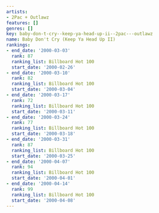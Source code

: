```yaml
---
artists:
- 2Pac + Outlawz
features: []
genres: []
key: baby-don-t-cry--keep-ya-head-up-ii--2pac---outlawz
name: Baby Don't Cry (Keep Ya Head Up II)
rankings:
- end_date: '2000-03-03'
  rank: 87
  ranking_list: Billboard Hot 100
  start_date: '2000-02-26'
- end_date: '2000-03-10'
  rank: 82
  ranking_list: Billboard Hot 100
  start_date: '2000-03-04'
- end_date: '2000-03-17'
  rank: 72
  ranking_list: Billboard Hot 100
  start_date: '2000-03-11'
- end_date: '2000-03-24'
  rank: 77
  ranking_list: Billboard Hot 100
  start_date: '2000-03-18'
- end_date: '2000-03-31'
  rank: 87
  ranking_list: Billboard Hot 100
  start_date: '2000-03-25'
- end_date: '2000-04-07'
  rank: 94
  ranking_list: Billboard Hot 100
  start_date: '2000-04-01'
- end_date: '2000-04-14'
  rank: 99
  ranking_list: Billboard Hot 100
  start_date: '2000-04-08'
---
```


